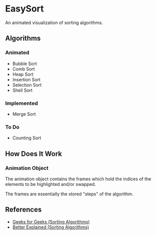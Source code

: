 # EasySort

An animated visualization of sorting algorithms.

<h2>Algorithms</h2>
<h3>Animated</h3>
<ul>
<li>Bubble Sort</li>
<li>Comb Sort</li>
<li>Heap Sort</li>
<li>Insertion Sort</li>
<li>Selection Sort</li>
<li>Shell Sort</li>
</ul>

<h3>Implemented</h3>
<ul>
<li>Merge Sort</li>
</ul>

<h3>To Do</h3>
<ul>
<li>Counting Sort</li>
</ul>

<h2>How Does It Work</h2>

<h3>Animation Object</h3>
<p>The animation object contains the frames which hold the indices of the elements to be highlighted and/or swapped.</p>
<p>The frames are essentially the stored "steps" of the algorithm.</p>

<h2>References</h2>
<ul>
    <li><a href="https://www.geeksforgeeks.org/sorting-algorithms/" target="_blank">Geeks for Geeks (Sorting Algorithms)</a></li>
    <li><a href="https://betterexplained.com/articles/sorting-algorithms/" target="_blank">Better Explained (Sorting Algorithms)</a></li>
</ul>
